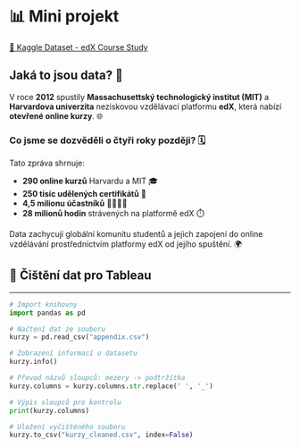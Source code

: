 # 📊 Mini projekt 
[🔗 Kaggle Dataset - edX Course Study](https://www.kaggle.com/datasets/edx/course-study)

## Jaká to jsou data? 🧐  

V roce **2012** spustily **Massachusettský technologický institut (MIT)** a **Harvardova univerzita** neziskovou vzdělávací platformu **edX**, která nabízí **otevřené online kurzy**. 🌐  

### Co jsme se dozvěděli o čtyři roky později? 🗓️  

Tato zpráva shrnuje:  
- **290 online kurzů** Harvardu a MIT 🎓  
- **250 tisíc udělených certifikátů** 🏅  
- **4,5 milionu účastníků** 👨‍🎓👩‍🎓  
- **28 milionů hodin** strávených na platformě edX ⏱️  

Data zachycují globální komunitu studentů a jejich zapojení do online vzdělávání prostřednictvím platformy edX od jejího spuštění. 🌍  

## 🧹 Čištění dat pro Tableau
---
```python
# Import knihovny
import pandas as pd

# Načtení dat ze souboru
kurzy = pd.read_csv("appendix.csv")

# Zobrazení informací o datasetu
kurzy.info()

# Převod názvů sloupců: mezery -> podtržítka
kurzy.columns = kurzy.columns.str.replace(' ', '_')

# Výpis sloupců pro kontrolu
print(kurzy.columns)

# Uložení vyčištěného souboru
kurzy.to_csv("kurzy_cleaned.csv", index=False)
